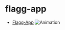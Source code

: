 # flagg-app 
- <a href="https://mehmettas1.github.io/flagg-App-js/">Flagg-App</a>
![Animation](https://user-images.githubusercontent.com/101858286/177043949-a72771c1-39c1-405e-a12b-4df318602a92.gif)
